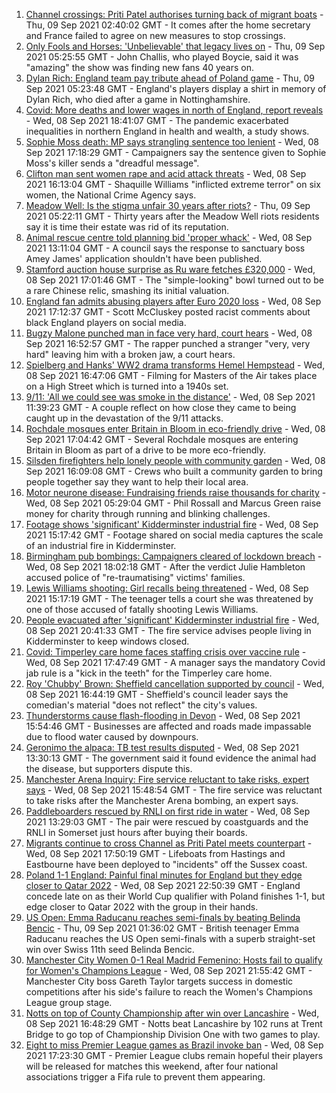 1. [Channel crossings: Priti Patel authorises turning back of migrant boats](https://www.bbc.co.uk/news/uk-58495948?at_medium=RSS&at_campaign=KARANGA) - Thu, 09 Sep 2021 02:40:02 GMT - It comes after the home secretary and France failed to agree on new measures to stop crossings.
2. [Only Fools and Horses: 'Unbelievable' that legacy lives on](https://www.bbc.co.uk/news/uk-england-bristol-58495222?at_medium=RSS&at_campaign=KARANGA) - Thu, 09 Sep 2021 05:25:55 GMT - John Challis, who played Boycie, said it was "amazing" the show was finding new fans 40 years on.
3. [Dylan Rich: England team pay tribute ahead of Poland game](https://www.bbc.co.uk/news/uk-england-nottinghamshire-58496077?at_medium=RSS&at_campaign=KARANGA) - Thu, 09 Sep 2021 05:23:48 GMT - England's players display a shirt in memory of Dylan Rich, who died after a game in Nottinghamshire.
4. [Covid: More deaths and lower wages in north of England, report reveals](https://www.bbc.co.uk/news/uk-england-58486111?at_medium=RSS&at_campaign=KARANGA) - Wed, 08 Sep 2021 18:41:07 GMT - The pandemic exacerbated inequalities in northern England in health and wealth, a study shows.
5. [Sophie Moss death: MP says strangling sentence too lenient](https://www.bbc.co.uk/news/uk-england-tees-58492328?at_medium=RSS&at_campaign=KARANGA) - Wed, 08 Sep 2021 17:18:29 GMT - Campaigners say the sentence given to Sophie Moss's killer sends a "dreadful message".
6. [Clifton man sent women rape and acid attack threats](https://www.bbc.co.uk/news/uk-england-nottinghamshire-58491156?at_medium=RSS&at_campaign=KARANGA) - Wed, 08 Sep 2021 16:13:04 GMT - Shaquille Williams "inflicted extreme terror" on six women, the National Crime Agency says.
7. [Meadow Well: Is the stigma unfair 30 years after riots?](https://www.bbc.co.uk/news/uk-england-tyne-58474465?at_medium=RSS&at_campaign=KARANGA) - Thu, 09 Sep 2021 05:22:11 GMT - Thirty years after the Meadow Well riots residents say it is time their estate was rid of its reputation.
8. [Animal rescue centre told planning bid 'proper whack'](https://www.bbc.co.uk/news/uk-england-kent-58487855?at_medium=RSS&at_campaign=KARANGA) - Wed, 08 Sep 2021 13:11:04 GMT - A council says the response to sanctuary boss Amey James' application shouldn't have been published.
9. [Stamford auction house surprise as Ru ware fetches £320,000](https://www.bbc.co.uk/news/uk-england-lincolnshire-58489566?at_medium=RSS&at_campaign=KARANGA) - Wed, 08 Sep 2021 17:01:46 GMT - The "simple-looking" bowl turned out to be a rare Chinese relic, smashing its initial valuation.
10. [England fan admits abusing players after Euro 2020 loss](https://www.bbc.co.uk/news/uk-england-merseyside-58490690?at_medium=RSS&at_campaign=KARANGA) - Wed, 08 Sep 2021 17:12:37 GMT - Scott McCluskey posted racist comments about black England players on social media.
11. [Bugzy Malone punched man in face very hard, court hears](https://www.bbc.co.uk/news/uk-england-manchester-58491222?at_medium=RSS&at_campaign=KARANGA) - Wed, 08 Sep 2021 16:52:57 GMT - The rapper punched a stranger "very, very hard" leaving him with a broken jaw, a court hears.
12. [Spielberg and Hanks' WW2 drama transforms Hemel Hempstead](https://www.bbc.co.uk/news/uk-england-beds-bucks-herts-58488046?at_medium=RSS&at_campaign=KARANGA) - Wed, 08 Sep 2021 16:47:06 GMT - Filming for Masters of the Air takes place on a High Street which is turned into a 1940s set.
13. [9/11: 'All we could see was smoke in the distance'](https://www.bbc.co.uk/news/uk-england-birmingham-58486093?at_medium=RSS&at_campaign=KARANGA) - Wed, 08 Sep 2021 11:39:23 GMT - A couple reflect on how close they came to being caught up in the devastation of the 9/11 attacks.
14. [Rochdale mosques enter Britain in Bloom in eco-friendly drive](https://www.bbc.co.uk/news/uk-england-manchester-58493493?at_medium=RSS&at_campaign=KARANGA) - Wed, 08 Sep 2021 17:04:42 GMT - Several Rochdale mosques are entering Britain in Bloom as part of a drive to be more eco-friendly.
15. [Silsden firefighters help lonely people with community garden](https://www.bbc.co.uk/news/uk-england-leeds-58493891?at_medium=RSS&at_campaign=KARANGA) - Wed, 08 Sep 2021 16:09:08 GMT - Crews who built a community garden to bring people together say they want to help their local area.
16. [Motor neurone disease: Fundraising friends raise thousands for charity](https://www.bbc.co.uk/news/uk-england-london-58361439?at_medium=RSS&at_campaign=KARANGA) - Wed, 08 Sep 2021 05:29:04 GMT - Phil Rossall and Marcus Green raise money for charity through running and blinking challenges.
17. [Footage shows 'significant' Kidderminster industrial fire](https://www.bbc.co.uk/news/uk-england-hereford-worcester-58493300?at_medium=RSS&at_campaign=KARANGA) - Wed, 08 Sep 2021 15:17:42 GMT - Footage shared on social media captures the scale of an industrial fire in Kidderminster.
18. [Birmingham pub bombings: Campaigners cleared of lockdown breach](https://www.bbc.co.uk/news/uk-england-birmingham-58487715?at_medium=RSS&at_campaign=KARANGA) - Wed, 08 Sep 2021 18:02:18 GMT - After the verdict Julie Hambleton accused police of "re-traumatising" victims' families.
19. [Lewis Williams shooting: Girl recalls being threatened](https://www.bbc.co.uk/news/uk-england-south-yorkshire-58486408?at_medium=RSS&at_campaign=KARANGA) - Wed, 08 Sep 2021 15:17:19 GMT - The teenager tells a court she was threatened by one of those accused of fatally shooting Lewis Williams.
20. [People evacuated after 'significant' Kidderminster industrial fire](https://www.bbc.co.uk/news/uk-england-hereford-worcester-58488793?at_medium=RSS&at_campaign=KARANGA) - Wed, 08 Sep 2021 20:41:33 GMT - The fire service advises people living in Kidderminster to keep windows closed.
21. [Covid: Timperley care home faces staffing crisis over vaccine rule](https://www.bbc.co.uk/news/uk-england-manchester-58491214?at_medium=RSS&at_campaign=KARANGA) - Wed, 08 Sep 2021 17:47:49 GMT - A manager says the mandatory Covid jab rule is a "kick in the teeth" for the Timperley care home.
22. [Roy 'Chubby' Brown: Sheffield cancellation supported by council](https://www.bbc.co.uk/news/uk-england-south-yorkshire-58488864?at_medium=RSS&at_campaign=KARANGA) - Wed, 08 Sep 2021 16:44:19 GMT - Sheffield's council leader says the comedian's material "does not reflect" the city's values.
23. [Thunderstorms cause flash-flooding in Devon](https://www.bbc.co.uk/news/uk-england-devon-58487733?at_medium=RSS&at_campaign=KARANGA) - Wed, 08 Sep 2021 15:54:46 GMT - Businesses are affected and roads made impassable due to flood water caused by downpours.
24. [Geronimo the alpaca: TB test results disputed](https://www.bbc.co.uk/news/uk-england-bristol-58490510?at_medium=RSS&at_campaign=KARANGA) - Wed, 08 Sep 2021 13:30:13 GMT - The government said it found evidence the animal had the disease, but supporters dispute this.
25. [Manchester Arena Inquiry: Fire service reluctant to take risks, expert says](https://www.bbc.co.uk/news/uk-england-manchester-58493171?at_medium=RSS&at_campaign=KARANGA) - Wed, 08 Sep 2021 15:48:54 GMT - The fire service was reluctant to take risks after the Manchester Arena bombing, an expert says.
26. [Paddleboarders rescued by RNLI on first ride in water](https://www.bbc.co.uk/news/uk-england-somerset-58486084?at_medium=RSS&at_campaign=KARANGA) - Wed, 08 Sep 2021 13:29:03 GMT - The pair were rescued by coastguards and the RNLI in Somerset just hours after buying their boards.
27. [Migrants continue to cross Channel as Priti Patel meets counterpart](https://www.bbc.co.uk/news/uk-england-kent-58484976?at_medium=RSS&at_campaign=KARANGA) - Wed, 08 Sep 2021 17:50:19 GMT - Lifeboats from Hastings and Eastbourne have been deployed to "incidents" off the Sussex coast.
28. [Poland 1-1 England: Painful final minutes for England but they edge closer to Qatar 2022](https://www.bbc.co.uk/sport/football/58492134?at_medium=RSS&at_campaign=KARANGA) - Wed, 08 Sep 2021 22:50:39 GMT - England concede late on as their World Cup qualifier with Poland finishes 1-1, but edge closer to Qatar 2022 with the group in their hands.
29. [US Open: Emma Raducanu reaches semi-finals by beating Belinda Bencic](https://www.bbc.co.uk/sport/tennis/58493663?at_medium=RSS&at_campaign=KARANGA) - Thu, 09 Sep 2021 01:36:02 GMT - British teenager Emma Raducanu reaches the US Open semi-finals with a superb straight-set win over Swiss 11th seed Belinda Bencic.
30. [Manchester City Women 0-1 Real Madrid Femenino: Hosts fail to qualify for Women's Champions League](https://www.bbc.co.uk/sport/football/58468779?at_medium=RSS&at_campaign=KARANGA) - Wed, 08 Sep 2021 21:55:42 GMT - Manchester City boss Gareth Taylor targets success in domestic competitions after his side's failure to reach the Women's Champions League group stage.
31. [Notts on top of County Championship after win over Lancashire](https://www.bbc.co.uk/sport/cricket/58488972?at_medium=RSS&at_campaign=KARANGA) - Wed, 08 Sep 2021 16:48:29 GMT - Notts beat Lancashire by 102 runs at Trent Bridge to go top of Championship Division One with two games to play.
32. [Eight to miss Premier League games as Brazil invoke ban](https://www.bbc.co.uk/sport/football/58486811?at_medium=RSS&at_campaign=KARANGA) - Wed, 08 Sep 2021 17:23:30 GMT - Premier League clubs remain hopeful their players will be released for matches this weekend, after four national associations trigger a Fifa rule to prevent them appearing.
